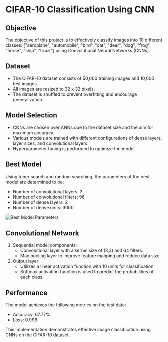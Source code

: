 # CIFAR-10 Classification Using CNN

## Objective
The objective of this project is to effectively classify images into 10 different classes: ["aeroplane", "automobile", "bird", "cat", "deer", "dog", "frog", "horse", "ship", "truck"] using Convolutional Neural Networks (CNNs).

## Dataset
- The CIFAR-10 dataset consists of 50,000 training images and 10,000 test images.
- All images are resized to 32 x 32 pixels.
- The dataset is shuffled to prevent overfitting and encourage generalization.

## Model Selection
- CNNs are chosen over ANNs due to the dataset size and the aim for maximum accuracy.
- Various models are trained with different configurations of dense layers, layer sizes, and convolutional layers.
- Hyperparameter tuning is performed to optimize the model.

## Best Model
Using tuner search and random searching, the parameters of the best model are determined to be:
- Number of convolutional layers: 3
- Number of convolutional filters: 96
- Number of dense layers: 2
- Number of dense units: 3000

![Best Model Parameters](https://github.com/AniruthSuresh/CIFAR---10-Classification/assets/137063103/9e8ffddc-688b-4a48-9bdf-7de28d1d0cec)

## Convolutional Network
1. Sequential model components:
   - Convolutional layer with a kernel size of (3,3) and 64 filters.
   - Max pooling layer to improve feature mapping and reduce data size.
2. Output layer:
   - Utilizes a linear activation function with 10 units for classification.
   - Softmax activation function is used to predict the probabilities of each class.

## Performance
The model achieves the following metrics on the test data:
- Accuracy: 67.77%
- Loss: 0.998

This implementation demonstrates effective image classification using CNNs on the CIFAR-10 dataset.

